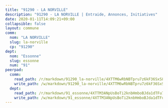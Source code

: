 ```yaml
---
title: "91290 - LA NORVILLE"
description: "91290 - LA NORVILLE | Entraide, Annonces, Initiatives"
date: 2020-01-11T14:09:21+09:00
collapsible: false
layout: commune
comm:
  nom: "LA NORVILLE"
  slug: la-norville
  cp: "91290"
dept:
  nom: "Essonne"
  slug: essonne
  num: "91"
peerpad:
  comm:
    read_path: /r/markdown/91290_la-norville/4XTTM6wRbNBTpru7z6kF36SxS8cFLsyRTqWeeJS3GSfbEz5mC
    write_path: /w/markdown/91290_la-norville/4XTTM6wRbNBTpru7z6kF36SxS8cFLsyRTqWeeJS3GSfbEz5mC-K3TgU1wwmNCsFevGvnMZcUydWeDC7xf8jK5eMBvKRik89E8wG7895kczVVko6A5GtPeYWQ8TLy1BmaAHhJYA4wtCqnnZt6DJo3YVbUVLBaz6gonJg61L39KautDHBpkZX2vE49Wr
  dept:
    read_path: /r/markdown/91_essonne/4XTTM3ANpUsBoTi2knbHmboBJda1dTFu7ky8ZK9dB2RyMMfWF
    write_path: /w/markdown/91_essonne/4XTTM3ANpUsBoTi2knbHmboBJda1dTFu7ky8ZK9dB2RyMMfWF-K3TgUyWqeJSocSvH4aaj1ao8GVHVL7XNdUYQ4QUUeH9BAdnr24zoBJ2C3FCPvjfnNG6dyrzadtyfizxGKpMjZFU9wDjSpA4g6VtDcxL8iEmbLsyV9TFoF7XzgcRopbNZHgpYvcW3
---
```


